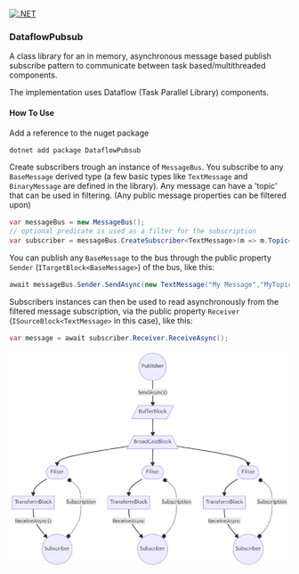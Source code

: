 [![.NET](https://github.com/domibies/DataflowPubsub/actions/workflows/mydotnet.yml/badge.svg)](https://github.com/domibies/DataflowPubsub/actions/workflows/mydotnet.yml)

### DataflowPubsub 

A class library for an in memory, asynchronous message based publish subscribe pattern to communicate between task based/multithreaded components. 

The implementation uses Dataflow (Task Parallel Library) components.

#### How To Use

Add a reference to the nuget package 
```
dotnet add package DataflowPubsub
```

Create subscribers trough an instance of `MessageBus`. You subscribe to any `BaseMessage` derived type (a few basic types like `TextMessage` and `BinaryMessage` are defined in the library). Any message can have a 'topic' that can be used in filtering. (Any public message properties can be filtered upon)

```csharp
var messageBus = new MessageBus();
// optional predicate is used as a filter for the subscription
var subscriber = messageBus.CreateSubscriber<TextMessage>(m => m.Topic=="MyTopic"); 
```

You can publish any `BaseMessage` to the bus through the public property `Sender` (`ITargetBlock<BaseMessage>`) of the bus, like this:
```csharp
await messageBus.Sender.SendAsync(new TextMessage("My Message","MyTopic"));
```

Subscribers instances can then be used to read asynchronously from the filtered message subscription, via the public property `Receiver` (`ISourceBlock<TextMessage>` in this case), like this:

```csharp
var message = await subscriber.Receiver.ReceiveAsync();
```

![name-of-you-image](https://github.com/domibies/DataflowPubsub/blob/31f09e60c322372bf453e86e91eae32809131586/Images/mermaid-pubsubdataflow.png)
